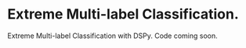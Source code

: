 # Extreme Multi-label Classification.
Extreme Multi-label Classification with DSPy. Code coming soon.

